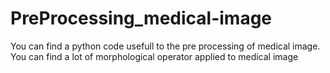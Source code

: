 # PreProcessing_medical-image
You can find a python code usefull to the pre processing of medical image. You can find a lot of morphological operator applied to medical image
